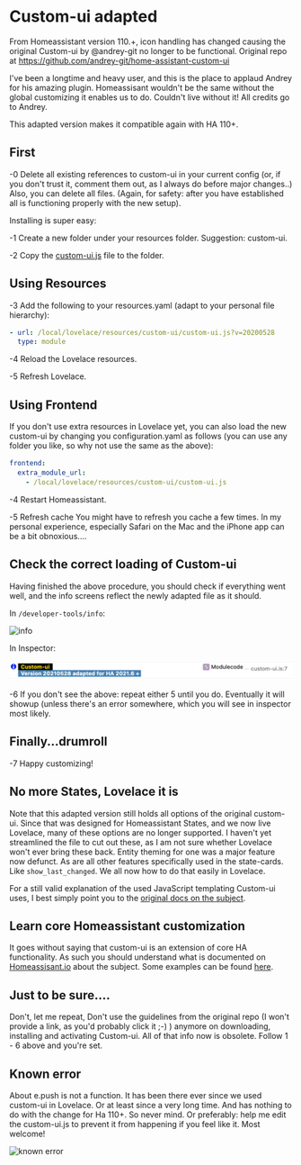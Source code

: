 # Custom-ui adapted
From Homeassistant version 110.+, icon handling has changed causing the original Custom-ui by @andrey-git no longer to be functional. Original repo at https://github.com/andrey-git/home-assistant-custom-ui

I've been a longtime and heavy user, and this is the place to applaud Andrey for his amazing plugin. Homeassisant wouldn't be the same without the global customizing it enables us to do. Couldn't live without it!
All credits go to Andrey.

This adapted version makes it compatible again with HA 110+.

## First

-0 Delete all existing references to custom-ui in your current config (or, if you don't trust it, comment them out, as I always do before major changes..) Also, you can delete all files. (Again, for safety: after you have established all is functioning properly with the new setup).

Installing is super easy:

-1 Create a new folder under your resources folder. Suggestion: custom-ui.

-2 Copy the [custom-ui.js](https://github.com/Mariusthvdb/custom-ui/blob/master/custom-ui.js) file to the folder.

## Using Resources
-3 Add the following to your resources.yaml (adapt to your personal file hierarchy):
   ```yaml
   - url: /local/lovelace/resources/custom-ui/custom-ui.js?v=20200528
     type: module
  ```
-4 Reload the Lovelace resources.

-5 Refresh Lovelace. 

## Using Frontend
If you don't use extra resources in Lovelace yet, you can also load the new custom-ui by changing you configuration.yaml as follows (you can use any folder you like, so why not use the same as the above):
   ```yaml
   frontend:
     extra_module_url:
       - /local/lovelace/resources/custom-ui/custom-ui.js
   ```

-4 Restart Homeassistant.

-5 Refresh cache
You might have to refresh you cache a few times. In my personal experience, especially Safari on the Mac and the iPhone app can be a bit obnoxious....


## Check the correct loading of Custom-ui
Having finished the above procedure, you should check if everything went well, and the info screens reflect the newly adapted file as it should.

In `/developer-tools/info`:

![info](https://github.com/Mariusthvdb/custom-ui/blob/master/Developer-tools.png)

In Inspector:

![inspector](https://github.com/Mariusthvdb/custom-ui/blob/master/Module-in-Inspector.png)


-6 If you don't see the above: repeat either 5 until you do. Eventually it will showup (unless there's an error somewhere, which you will see in inspector most likely.

## Finally...drumroll
-7 Happy customizing!


## No more States, Lovelace it is
Note that this adapted version still holds all options of the original custom-ui. Since that was designed for Homeassistant   States, and we now live Lovelace, many of these options are no longer supported. I haven't yet streamlined the file to cut out these, as I am not sure whether Lovelace won't ever bring these back. Entity theming for one was a major feature now defunct.
As are all other features specifically used in the state-cards. Like `show_last_changed`. We all now how to do that easily in Lovelace.

For a still valid explanation of the used JavaScript templating Custom-ui uses, I best simply point you to the [original docs on the subject](https://github.com/andrey-git/home-assistant-custom-ui/blob/master/docs/templates.md).

## Learn core Homeassistant customization 
It goes without saying that custom-ui is an extension of core HA functionality. As such you should understand what is documented on [Homeassisant.io](https://www.home-assistant.io/docs/configuration/customizing-devices/) about the subject.
Some examples can be found [here](https://github.com/Mariusthvdb/custom-ui/blob/master/examples.yaml).

## Just to be sure....
Don't, let me repeat, Don't use the guidelines from the original repo (I won't provide a link, as you'd probably click it ;-) ) anymore on downloading, installing and activating Custom-ui. All of that info now is obsolete. Follow 1 - 6 above and you're set.

## Known error
About e.push is not a function. It has been there ever since we used custom-ui in Lovelace. Or at least since a very long time. And has nothing to do with the change for Ha 110+. So never mind. Or preferably: help me edit the custom-ui.js to prevent it from happening if you feel like it. Most welcome!

![known error](https://github.com/Mariusthvdb/custom-ui/blob/master/e.push%20is%20not%20a%20function.png)
